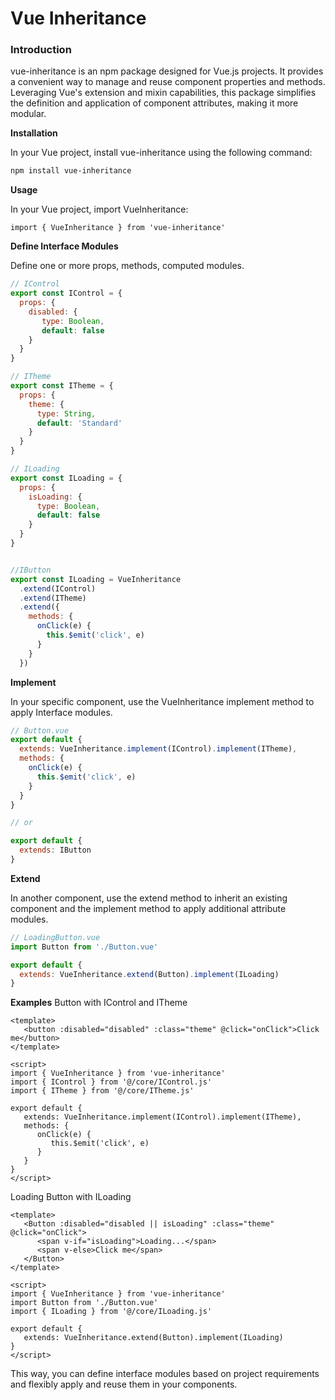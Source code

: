 # Vue Inheritance

### Introduction

vue-inheritance is an npm package designed for Vue.js projects. It provides a convenient way to manage and reuse component properties and methods. Leveraging Vue's extension and mixin capabilities, this package simplifies the definition and application of component attributes, making it more modular.

**Installation**

In your Vue project, install vue-inheritance using the following command:

```bash
npm install vue-inheritance
```

**Usage**

In your Vue project, import VueInheritance:

```
import { VueInheritance } from 'vue-inheritance'
```

**Define Interface Modules**

Define one or more props, methods, computed modules.

```javascript
// IControl
export const IControl = {
  props: {
    disabled: {
       type: Boolean,
       default: false
    }
  }
}

// ITheme
export const ITheme = {
  props: {
    theme: {
      type: String,
      default: 'Standard'
    }
  }
}

// ILoading
export const ILoading = {
  props: {
    isLoading: {
      type: Boolean,
      default: false
    }
  }
}


//IButton 
export const ILoading = VueInheritance
  .extend(IControl)
  .extend(ITheme)
  .extend({
    methods: {
      onClick(e) {
        this.$emit('click', e)
      }
    }
  })
```

**Implement**

In your specific component, use the VueInheritance implement method to apply Interface modules.

```javascript
// Button.vue
export default {
  extends: VueInheritance.implement(IControl).implement(ITheme),
  methods: {
    onClick(e) {
      this.$emit('click', e)
    }
  }
}

// or

export default {
  extends: IButton
}
```

**Extend**

In another component, use the extend method to inherit an existing component and the implement method to apply additional attribute modules.

```javascript
// LoadingButton.vue
import Button from './Button.vue'

export default {
  extends: VueInheritance.extend(Button).implement(ILoading)
}
```

**Examples**
Button with IControl and ITheme

```vue
<template>
   <button :disabled="disabled" :class="theme" @click="onClick">Click me</button>
</template>

<script>
import { VueInheritance } from 'vue-inheritance'
import { IControl } from '@/core/IControl.js'
import { ITheme } from '@/core/ITheme.js'

export default {
   extends: VueInheritance.implement(IControl).implement(ITheme),
   methods: {
      onClick(e) {
         this.$emit('click', e)
      }
   }
}
</script>
```

Loading Button with ILoading

```vue
<template>
   <Button :disabled="disabled || isLoading" :class="theme" @click="onClick">
      <span v-if="isLoading">Loading...</span>
      <span v-else>Click me</span>
   </Button>
</template>

<script>
import { VueInheritance } from 'vue-inheritance'
import Button from './Button.vue'
import { ILoading } from '@/core/ILoading.js'

export default {
   extends: VueInheritance.extend(Button).implement(ILoading)
}
</script>
```

This way, you can define interface modules based on project requirements and flexibly apply and reuse them in your components.

